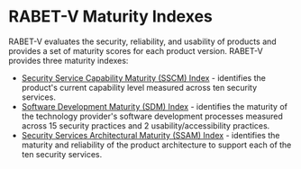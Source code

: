 # RABET-V Maturity Indexes

RABET-V evaluates the security, reliability, and usability of products and provides a set of maturity scores for each product version. RABET-V provides three maturity indexes:

- [Security Service Capability Maturity (SSCM) Index](Security_Services_Capability_Maturity_Index.md) - identifies the product's current capability level measured across ten security services.
- [Software Development Maturity (SDM) Index](Software_Development_Maturity_Index.md) - identifies the maturity of the technology provider's software development processes measured across 15 security practices and 2 usability/accessibility practices.
- [Security Services Architectural Maturity (SSAM) Index](Security_Services_Architectural_Maturity_Index.md) - identifies the maturity and reliability of the product architecture to support each of the ten security services.
